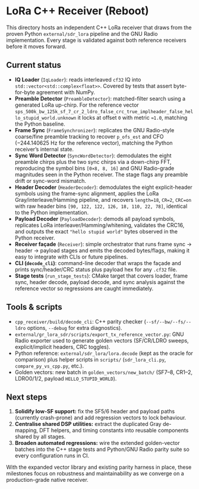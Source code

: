 # LoRa C++ Receiver (Reboot)

This directory hosts an independent C++ LoRa receiver that draws from the proven Python `external/sdr_lora` pipeline and the GNU Radio implementation. Every stage is validated against both reference receivers before it moves forward.

## Current status

- **IQ Loader** (`IqLoader`): reads interleaved `cf32` IQ into `std::vector<std::complex<float>>`. Covered by tests that assert byte-for-byte agreement with NumPy.
- **Preamble Detector** (`PreambleDetector`): matched-filter search using a generated LoRa up-chirp. For the reference vector `sps_500k_bw_125k_sf_7_cr_2_ldro_false_crc_true_implheader_false_hello_stupid_world.unknown` it locks at offset `0` with metric `≈1.0`, matching the Python baseline.
- **Frame Sync** (`FrameSynchronizer`): replicates the GNU Radio-style coarse/fine preamble tracking to recover `p_ofs_est` and CFO (−244.140625 Hz for the reference vector), matching the Python receiver’s internal state.
- **Sync Word Detector** (`SyncWordDetector`): demodulates the eight preamble chirps plus the two sync chirps via a down-chirp FFT, reproducing the symbol bins `[0×8, 8, 16]` and GNU Radio-grade magnitudes seen in the Python receiver. The stage flags any preamble drift or sync-word mismatch.
- **Header Decoder** (`HeaderDecoder`): demodulates the eight explicit-header symbols using the frame-sync alignment, applies the LoRa Gray/interleave/Hamming pipeline, and recovers `length=18`, `CR=2`, `CRC=on` with raw header bins `[90, 122, 122, 126, 18, 110, 22, 78]`, identical to the Python implementation.
- **Payload Decoder** (`PayloadDecoder`): demods all payload symbols, replicates LoRa interleaver/Hamming/whitening, validates the CRC16, and outputs the exact `"hello stupid world"` bytes observed in the Python receiver.
- **Receiver façade** (`Receiver`): simple orchestrator that runs frame sync → header → payload stages and emits the decoded bytes/flags, making it easy to integrate with CLIs or future pipelines.
- **CLI (`decode_cli`)**: command-line decoder that wraps the façade and prints sync/header/CRC status plus payload hex for any `.cf32` file.
- **Stage tests** (`run_stage_tests`): CMake target that covers loader, frame sync, header decode, payload decode, and sync analysis against the reference vector so regressions are caught immediately.

## Tools & scripts

- `cpp_receiver/build/decode_cli`: C++ parity checker (`--sf/--bw/--fs/--ldro` options, `--debug` for extra diagnostics).
- `external/gr_lora_sdr/scripts/export_tx_reference_vector.py`: GNU Radio exporter used to generate golden vectors (SF/CR/LDRO sweeps, explicit/implicit headers, CRC toggles).
- Python reference: `external/sdr_lora/lora.decode` (kept as the oracle for comparison) plus helper scripts in `scripts/` (`sdr_lora_cli.py`, `compare_py_vs_cpp.py`, etc.).
- Golden vectors: new batch in `golden_vectors/new_batch/` (SF7–8, CR1–2, LDRO0/1/2, payload `HELLO_STUPID_WORLD`).

## Next steps

1. **Solidify low-SF support:** fix the SF5/6 header and payload paths (currently crash-prone) and add regression vectors to lock behaviour.
2. **Centralise shared DSP utilities:** extract the duplicated Gray de-mapping, DFT helpers, and timing constants into reusable components shared by all stages.
3. **Broaden automated regressions:** wire the extended golden-vector batches into the C++ stage tests and Python/GNU Radio parity suite so every configuration runs in CI.

With the expanded vector library and existing parity harness in place, these milestones focus on robustness and maintainability as we converge on a production-grade native receiver.
